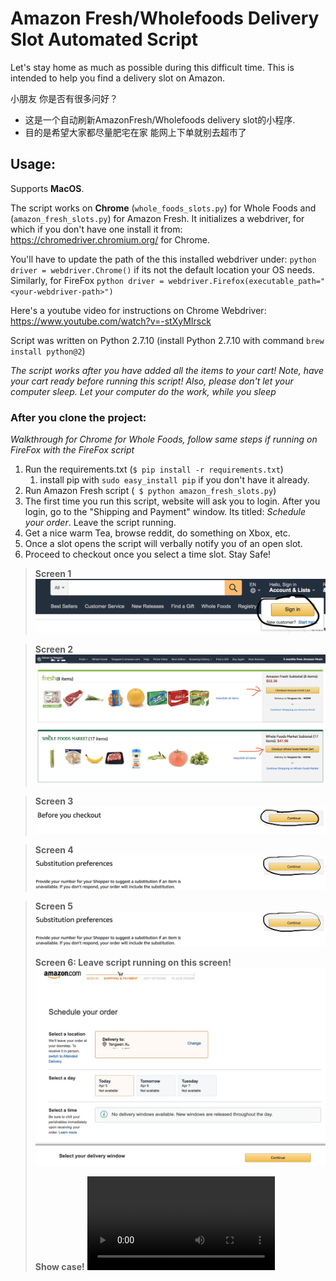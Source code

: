 # Amazon Fresh/Wholefoods Delivery Slot Automated Script
Let's stay home as much as possible during this difficult time. This is intended to help you find a delivery slot on Amazon.

小朋友 你是否有很多问好？
- 这是一个自动刷新AmazonFresh/Wholefoods delivery slot的小程序.
- 目的是希望大家都尽量肥宅在家 能网上下单就别去超市了

## Usage:
Supports **MacOS**.

The script works on **Chrome** (```whole_foods_slots.py```) for Whole Foods and (```amazon_fresh_slots.py```) for Amazon Fresh. 
It initializes a  webdriver, for which if you don't have one install it from: https://chromedriver.chromium.org/ for Chrome.

You'll have to update the path of the this installed webdriver under: ```python driver = webdriver.Chrome()``` if its not the default location your OS needs. Similarly, for FireFox ```python driver = webdriver.Firefox(executable_path="<your-webdriver-path>")```

Here's a youtube video for instructions on Chrome Webdriver:  
https://www.youtube.com/watch?v=-stXyMIrsck


Script was written on Python 2.7.10
(install Python 2.7.10 with command ```brew install python@2```)



_The script works after you have added all the items to your cart! Note, have your cart ready before running this script! Also, please don't let your computer sleep. Let your computer do the work, while you sleep_



### After you clone the project:
_Walkthrough for Chrome for Whole Foods, follow same steps if running on FireFox with the FireFox script_

1. Run the requirements.txt (```$ pip install -r requirements.txt```)
   1. install pip with ```sudo easy_install pip``` if you don't have it already.
2. Run Amazon Fresh script (``` $ python amazon_fresh_slots.py```)
3. The first time you run this script, website will ask you to login. After you login, go to the "Shipping and Payment" window. Its titled: _Schedule your order_. Leave the script running.
4. Get a nice warm Tea, browse reddit, do something on Xbox, etc.
5. Once a slot opens the script will verbally notify you of an open slot.
6. Proceed to checkout once you select a time slot. Stay Safe!

> __Screen 1__
![alt text](https://github.com/GentleWen/amazon-grocery-slots/blob/master/instruction_img/step1.png)

> __Screen 2__
![alt text](https://github.com/GentleWen/amazon-grocery-slots/blob/master/instruction_img/step2.png)

> __Screen 3__
![alt text](https://github.com/GentleWen/amazon-grocery-slots/blob/master/instruction_img/step3.png)

> __Screen 4__
![alt text](https://github.com/GentleWen/amazon-grocery-slots/blob/master/instruction_img/step4.png)

> __Screen 5__
![alt text](https://github.com/GentleWen/amazon-grocery-slots/blob/master/instruction_img/step5.png)
>
> __Screen 6: Leave script running on this screen!__
![alt text](https://github.com/GentleWen/amazon-grocery-slots/blob/master/instruction_img/step6.png)
>
> __Show case!__
![alt text](https://github.com/GentleWen/amazon-grocery-slots/blob/master/instruction_img/showcase.mov)
>
